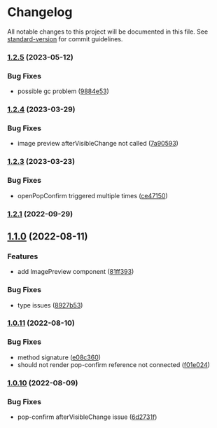 # Changelog

All notable changes to this project will be documented in this file. See [standard-version](https://github.com/conventional-changelog/standard-version) for commit guidelines.

### [1.2.5](https://github.com/AngusFu/antd-portal-utils/compare/v1.2.4...v1.2.5) (2023-05-12)

### Bug Fixes

- possible gc problem ([9884e53](https://github.com/AngusFu/antd-portal-utils/commit/9884e5338e7654b6a515b8e559c7ce77fa6d1ce7))

### [1.2.4](https://github.com/AngusFu/antd-portal-utils/compare/v1.2.3...v1.2.4) (2023-03-29)

### Bug Fixes

- image preview afterVisibleChange not called ([7a90593](https://github.com/AngusFu/antd-portal-utils/commit/7a905934f8751574652b913e3aefebbfd6f1abe9))

### [1.2.3](https://github.com/AngusFu/antd-portal-utils/compare/v1.2.2...v1.2.3) (2023-03-23)

### Bug Fixes

- openPopConfirm triggered multiple times ([ce47150](https://github.com/AngusFu/antd-portal-utils/commit/ce4715048228bf97e8cbacdc40c1971578359daf))

### [1.2.1](https://github.com/AngusFu/antd-portal-utils/compare/v1.2.0...v1.2.1) (2022-09-29)

## [1.1.0](https://github.com/AngusFu/antd-portal-utils/compare/v1.0.11...v1.1.0) (2022-08-11)

### Features

- add ImagePreview component ([81ff393](https://github.com/AngusFu/antd-portal-utils/commit/81ff3937520756ce5a9f7b3541a17013ef09f194))

### Bug Fixes

- type issues ([8927b53](https://github.com/AngusFu/antd-portal-utils/commit/8927b53525fe7e5c161cfa0ca744f090b9d9b862))

### [1.0.11](https://github.com/AngusFu/antd-portal-utils/compare/v1.0.10...v1.0.11) (2022-08-10)

### Bug Fixes

- method signature ([e08c360](https://github.com/AngusFu/antd-portal-utils/commit/e08c3609574e69bbdd6a8322667849e5e116df00))
- should not render pop-confirm reference not connected ([f01e024](https://github.com/AngusFu/antd-portal-utils/commit/f01e02450b24d9e6a26be165dca5111ae11ec186))

### [1.0.10](https://github.com/AngusFu/antd-portal-utils/compare/v1.0.9...v1.0.10) (2022-08-09)

### Bug Fixes

- pop-confirm afterVisibleChange issue ([6d2731f](https://github.com/AngusFu/antd-portal-utils/commit/6d2731f2ef18d5d121c203437999831183bbe6b8))
